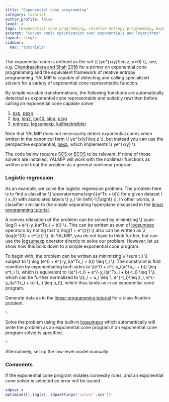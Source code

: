 ```yaml
---
title: "Exponential cone programming"
category: tutorial
author_profile: false
level: 4
tags: [Exponential cone programming, relative entropy programming, Exponential and logarithmic functions]
excerpt: "Convex conic optimization over exponentials and logarithms"
layout: single
sidebar:
  nav: "tutorials"
---
```


The exponential cone is defined as the set \\(  (ye^{x/y}\leq z, y>0) \\), see, e.g. [Chandrasekara and Shah 2016](/reference/chandrasekaran2016) for a primer on exponential cone programming and the equivalent framework of relative entropy programming. YALMIP is capable of detecting and calling specialized solvers for a variety of exponential cone representable function. 

By simple variable transformations, the following functions are automatically detected as exponential cone representable and suitably rewritten before calling an exponential cone capable solver

1. [exp](/command/exp), [pexp](/command/pexp)
2. [log](/command/log), [log2](/command/log), [log10](/command/log), [slog](/command/log), [plog](/command/plog)
3. [entropy](/command/entropy), [logsumexp](/command/logsumexp), [kullbackleibler](/command/kullbackleibler)

Note that YALMIP does not necessarily detect exponential cones when written in the canonical form \\( ye^{x/y}\leq z \\), but instead you can use the perspective exponential, [pexp](/command/pexp), which implements  \\( ye^{x/y} \\).

The code below requires [SCS](/solver/scs) or [ECOS](/solver/ecos) to be relevant. If none of those solvers are installed, YALMIP will work with the nonlinear functions as written and treat the problem as a general nonlinear program.

### Logistic regression

As an example, we solve the logistic regression problem. The problem here is to find a classifier \\( \operatorname{sign}(a^Tx + b)\\) for a given dataset \\( x_i\\) with associated labels \\( y_i \in \left{-1,1\right} \\). In other words, a classifier similiar to the simple separating hyperplane discussed in the [linear programming tutorial](/tutorials/linearprogramming). 

A convex relaxation of the problem can be solved by minimizing \\( \sum \log(1 + e^{-y_i(a^Tx_i + b)} \\). This can be written as sum of [logsumexp](/command/logsumexp) operators by noting that \\( \log(1 + e^{z}) \\) also can be written as  \\( \log(e^{0} + e^{z}) \\). In YALMIP, you do not have to think further, but can use the [logsumexp](/command/logsumexp) operator directly to solve our problem. However, let us show how this boils down to a simple exponential cone program.

To begin with, the problem can be written as minimizing \\( \sum t_i \\) subject to \\( \log (e^0 + e^{-y_i(a^Tx_i + b}) \leq t_i \\). The constraint is first rewritten by exponentiating both sides to  \\(e^0 + e^{-y_i(a^Tx_i + b)} \leq e^t_i \\), which is equivalent to  \\(e^{-t_i} + e^{-y_i(a^Tx_i + b)-t_i} \leq 1 \\), which can be further normalized to \\(z_i + u_i \leq 1, e^{-t_i}\leq z_i, e^{-y_i(a^Tx_i + b}-t_i) \leq u_i\\), which thus lands us in an exponential cone program.

Generate data as in the [linear programming tutorial](/tutorials/linearprogramming) for a classification problem. 

````matlab
%
````

Solve the problem using the built-in  [logsumexp](/command/logsumexp) which automattically will write the problem as an exponential cone program if an exponential cone program solver is specified.

````matlab
%
````

Alternatively, set up the low-level model manually




### Comments

If the exponential cone program violates convexity rules, and an exponential cone solver is selected an error will be issued

````matlab
sdpvar x
optimize([],log(x), sdpsettings('solver',scs'))
````
